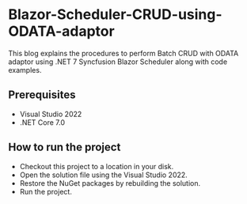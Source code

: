 # Blazor-Scheduler-CRUD-using-ODATA-adaptor
This blog explains the procedures to perform Batch CRUD with ODATA adaptor using .NET 7 Syncfusion Blazor Scheduler along with code examples.

## Prerequisites

* Visual Studio 2022
* .NET Core 7.0


## How to run the project

* Checkout this project to a location in your disk.
* Open the solution file using the Visual Studio 2022.
* Restore the NuGet packages by rebuilding the solution.
* Run the project.